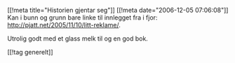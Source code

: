 [[!meta  title="Historien gjentar seg"]]
[[!meta  date="2006-12-05 07:06:08"]]
Kan i bunn og grunn bare linke til innlegget fra i fjor: <a href="http://pjatt.net/2005/11/10/litt-reklame/">http://pjatt.net/2005/11/10/litt-reklame/</a>.

Utrolig godt med et glass melk til og en god bok.

[[!tag  generelt]]